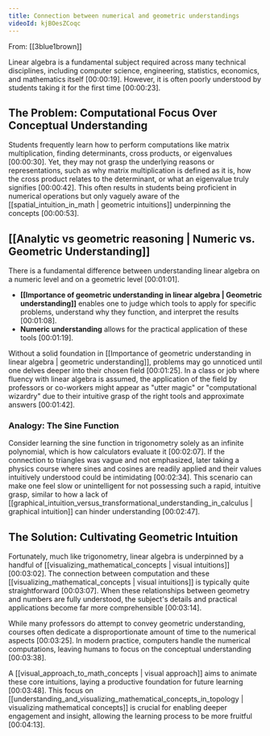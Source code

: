 ```yaml
---
title: Connection between numerical and geometric understandings
videoId: kjBOesZCoqc
---
```


From: [[3blue1brown]] <br/> 

Linear algebra is a fundamental subject required across many technical disciplines, including computer science, engineering, statistics, economics, and mathematics itself <a class="yt-timestamp" data-t="00:00:19">[00:00:19]</a>. However, it is often poorly understood by students taking it for the first time <a class="yt-timestamp" data-t="00:00:23">[00:00:23]</a>.

## The Problem: Computational Focus Over Conceptual Understanding

Students frequently learn how to perform computations like matrix multiplication, finding determinants, cross products, or eigenvalues <a class="yt-timestamp" data-t="00:00:30">[00:00:30]</a>. Yet, they may not grasp the underlying reasons or representations, such as why matrix multiplication is defined as it is, how the cross product relates to the determinant, or what an eigenvalue truly signifies <a class="yt-timestamp" data-t="00:00:42">[00:00:42]</a>. This often results in students being proficient in numerical operations but only vaguely aware of the [[spatial_intuition_in_math | geometric intuitions]] underpinning the concepts <a class="yt-timestamp" data-t="00:00:53">[00:00:53]</a>.

## [[Analytic vs geometric reasoning | Numeric vs. Geometric Understanding]]

There is a fundamental difference between understanding linear algebra on a numeric level and on a geometric level <a class="yt-timestamp" data-t="00:01:01">[00:01:01]</a>.

*   **[[Importance of geometric understanding in linear algebra | Geometric understanding]]** enables one to judge which tools to apply for specific problems, understand why they function, and interpret the results <a class="yt-timestamp" data-t="00:01:08">[00:01:08]</a>.
*   **Numeric understanding** allows for the practical application of these tools <a class="yt-timestamp" data-t="00:01:19">[00:01:19]</a>.

Without a solid foundation in [[Importance of geometric understanding in linear algebra | geometric understanding]], problems may go unnoticed until one delves deeper into their chosen field <a class="yt-timestamp" data-t="00:01:25">[00:01:25]</a>. In a class or job where fluency with linear algebra is assumed, the application of the field by professors or co-workers might appear as "utter magic" or "computational wizardry" due to their intuitive grasp of the right tools and approximate answers <a class="yt-timestamp" data-t="00:01:42">[00:01:42]</a>.

### Analogy: The Sine Function

Consider learning the sine function in trigonometry solely as an infinite polynomial, which is how calculators evaluate it <a class="yt-timestamp" data-t="00:02:07">[00:02:07]</a>. If the connection to triangles was vague and not emphasized, later taking a physics course where sines and cosines are readily applied and their values intuitively understood could be intimidating <a class="yt-timestamp" data-t="00:02:34">[00:02:34]</a>. This scenario can make one feel slow or unintelligent for not possessing such a rapid, intuitive grasp, similar to how a lack of [[graphical_intuition_versus_transformational_understanding_in_calculus | graphical intuition]] can hinder understanding <a class="yt-timestamp" data-t="00:02:47">[00:02:47]</a>.

## The Solution: Cultivating Geometric Intuition

Fortunately, much like trigonometry, linear algebra is underpinned by a handful of [[visualizing_mathematical_concepts | visual intuitions]] <a class="yt-timestamp" data-t="00:03:02">[00:03:02]</a>. The connection between computation and these [[visualizing_mathematical_concepts | visual intuitions]] is typically quite straightforward <a class="yt-timestamp" data-t="00:03:07">[00:03:07]</a>. When these relationships between geometry and numbers are fully understood, the subject's details and practical applications become far more comprehensible <a class="yt-timestamp" data-t="00:03:14">[00:03:14]</a>.

While many professors do attempt to convey geometric understanding, courses often dedicate a disproportionate amount of time to the numerical aspects <a class="yt-timestamp" data-t="00:03:25">[00:03:25]</a>. In modern practice, computers handle the numerical computations, leaving humans to focus on the conceptual understanding <a class="yt-timestamp" data-t="00:03:38">[00:03:38]</a>.

A [[visual_approach_to_math_concepts | visual approach]] aims to animate these core intuitions, laying a productive foundation for future learning <a class="yt-timestamp" data-t="00:03:48">[00:03:48]</a>. This focus on [[understanding_and_visualizing_mathematical_concepts_in_topology | visualizing mathematical concepts]] is crucial for enabling deeper engagement and insight, allowing the learning process to be more fruitful <a class="yt-timestamp" data-t="00:04:13">[00:04:13]</a>.